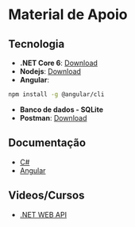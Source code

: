 # Material de Apoio
## Tecnologia
- **.NET Core 6**: [Download](https://dotnet.microsoft.com/en-us/download)
- **Nodejs**: [Download](https://nodejs.org/en/)
- **Angular**:
```bash
npm install -g @angular/cli
```
- **Banco de dados - SQLite** 
- **Postman**: [Download](https://www.postman.com/downloads/)

## Documentação

- [C#](https://learn.microsoft.com/pt-br/dotnet/csharp/)
- [Angular](https://angular.io/docs)
  

## Videos/Cursos

- [.NET WEB API](https://cursos.alura.com.br/course/api-rest-net-5-operacoes-verbos-http)
